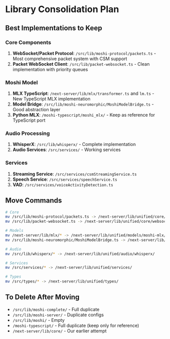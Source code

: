 # Library Consolidation Plan

## Best Implementations to Keep

### Core Components
1. **WebSocket/Packet Protocol**: `/src/lib/moshi-protocol/packets.ts` - Most comprehensive packet system with CSM support
2. **Packet WebSocket Client**: `/src/lib/packet-websocket.ts` - Clean implementation with priority queues

### Moshi Model
1. **MLX TypeScript**: `/next-server/lib/mlx/transformer.ts` and `lm.ts` - New TypeScript MLX implementation
2. **Model Bridge**: `/src/lib/moshi-neuromorphic/MoshiModelBridge.ts` - Good abstraction layer
3. **Python MLX**: `/moshi-typescript/moshi_mlx/` - Keep as reference for TypeScript port

### Audio Processing
1. **WhisperX**: `/src/lib/whisperx/` - Complete implementation
2. **Audio Services**: `/src/services/` - Working services

### Services
1. **Streaming Service**: `/src/services/csmStreamingService.ts`
2. **Speech Service**: `/src/services/speechService.ts`
3. **VAD**: `/src/services/voiceActivityDetection.ts`

## Move Commands

```bash
# Core
mv /src/lib/moshi-protocol/packets.ts -> /next-server/lib/unified/core/packets.ts
mv /src/lib/packet-websocket.ts -> /next-server/lib/unified/core/websocket.ts

# Models
mv /next-server/lib/mlx/* -> /next-server/lib/unified/models/moshi-mlx/
mv /src/lib/moshi-neuromorphic/MoshiModelBridge.ts -> /next-server/lib/unified/models/moshi-bridge.ts

# Audio
mv /src/lib/whisperx/* -> /next-server/lib/unified/audio/whisperx/

# Services  
mv /src/services/* -> /next-server/lib/unified/services/

# Types
mv /src/types/* -> /next-server/lib/unified/types/
```

## To Delete After Moving
- `/src/lib/moshi-complete/` - Full duplicate
- `/src/lib/moshi-server/` - Duplicate configs
- `/src/lib/moshi/` - Empty
- `/moshi-typescript/` - Full duplicate (keep only for reference)
- `/next-server/lib/core/` - Our earlier attempt